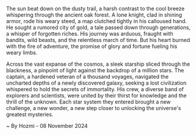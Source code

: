 
The sun beat down on the dusty trail, a harsh contrast to the cool breeze whispering through the ancient oak forest.  A lone knight, clad in shining armor, rode his weary steed, a map clutched tightly in his calloused hand.  He sought a rumored city of gold, a tale passed down through generations, a whisper of forgotten riches.  His journey was arduous, fraught with bandits, wild beasts, and the relentless march of time.  But his heart burned with the fire of adventure, the promise of glory and fortune fueling his weary limbs.

Across the vast expanse of the cosmos, a sleek starship sliced through the blackness, a pinpoint of light against the backdrop of a million stars.  The captain, a hardened veteran of a thousand voyages, navigated the uncharted depths of a newly discovered galaxy, seeking a lost civilization whispered to hold the secrets of immortality.  His crew, a diverse band of explorers and scientists, were united by their thirst for knowledge and the thrill of the unknown.  Each star system they entered brought a new challenge, a new wonder, a new step closer to unlocking the universe's greatest mysteries. 

~ By Hozmi - 08 November 2024
